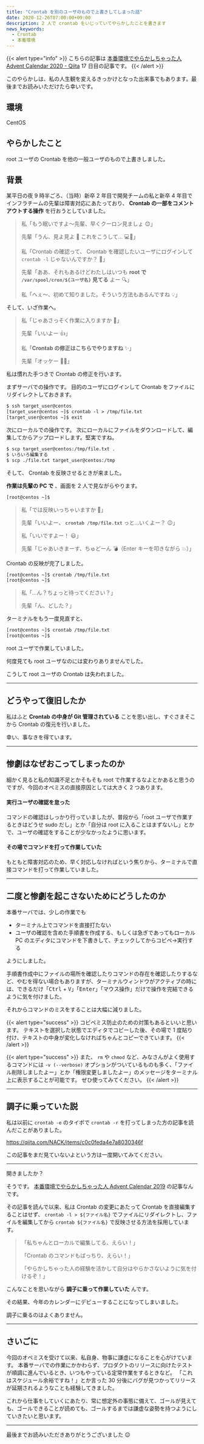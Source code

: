 ```yaml
---
title: "Crontab を別のユーザのもので上書きしてしまった話"
date: 2020-12-26T07:00:00+09:00
description: 2 人で crontab をいじっていてやらかしたことを書きます
news_keywords:
  - Crontab
  - 本番環境
---
```


{{< alert type="info" >}}
こちらの記事は [本番環境でやらかしちゃった人 Advent Calendar 2020 - Qiita](https://qiita.com/advent-calendar/2020/yarakashi-production) 17 日目の記事です。
{{< /alert >}}

このやらかしは、私の人生観を変えるきっかけとなった出来事でもあります。最後までお読みいただけたら幸いです。

## 環境

CentOS

## やらかしたこと

root ユーザの Crontab を他の一般ユーザのもので上書きしました。

## 背景

某平日の夜 9 時半ごろ、（当時）新卒 2 年目で開発チームの私と新卒 4 年目でインフラチームの先輩は障害対応にあたっており、 **Crontab の一部をコメントアウトする操作** を行おうとしていました。

> 私「もう眠いですよ～先輩、早くクーロン見ましょ :blush:」
>
> 先輩「うん、見よ見よ :yellow_heart: これをこうして... :computer::hammer:」
>
> 私「Crontab の確認って、 Crontab を確認したいユーザにログインして `crontab -l` じゃないんですか？ :thinking:」
>
> 先輩「ああ、それもあるけどわたしはいつも **root で `/var/spool/cron/${ユーザ名}` 見てる** よー :mag:」
>
> 私「へぇ～、初めて知りました。そういう方法もあるんですね :bulb:」

そして、いざ作業へ。

> 私「じゃあさっそく作業に入りますか :muscle:」
>
> 先輩「いいよー :+1:」
>
> 私「**Crontab の修正はこちらでやりますね** :sparkles:」
>
> 先輩「オッケー :ok_woman:」

私は慣れた手つきで Crontab の修正を行います。

まずサーバでの操作です。
目的のユーザにログインして Crontab をファイルにリダイレクトしておきます。

```html
$ ssh target_user@centos
[target_user@centos ~]$ crontab -l > /tmp/file.txt
[target_user@centos ~]$ exit
```

次にローカルでの操作です。
次にローカルにファイルをダウンロードして、編集してからアップロードします。堅実ですね。

```html
$ scp target_user@centos:/tmp/file.txt .
$ いろいろ編集する
$ scp ./file.txt target_user@centos:/tmp
```

そして、 Crontab を反映させるときが来ました。

**作業は先輩の PC で** 、画面を 2 人で見ながらやります。

```html
[root@centos ~]$
```

> 私「では反映いっちゃいますか :pray:」
>
> 先輩「いいよー、 **`crontab /tmp/file.txt`** っと...いくよー？ :wink:」
>
> 私「いいですよー！ :smiley:」
>
> 先輩「じゃあいきまーす、ちゅどーん :bomb:（Enter キーを叩きながら :boom:）」

Crontab の反映が完了しました。

```html
[root@centos ~]$ crontab /tmp/file.txt
[root@centos ~]$
```

> 私「...ん？ちょっと待ってください？」
>
> 先輩「ん、どした？」

ターミナルをもう一度見直すと、

```html
[root@centos ~]$ crontab /tmp/file.txt
[root@centos ~]$
```

root ユーザで作業していました。

何度見ても root ユーザなのには変わりありませんでした。

こうして root ユーザの Crontab は失われました。

---

## どうやって復旧したか

私はふと **Crontab の中身が Git 管理されている** ことを思い出し、すぐさまそこから Crontab の復元を行いました。

幸い、事なきを得ています。

---

## 惨劇はなぜおこってしまったのか

細かく見ると私の知識不足とかそもそも root で作業するなよとかあると思うのですが、今回のオペミスの直接原因としては大きく 2 つあります。

#### 実行ユーザの確認を怠った

コマンドの確認はしっかり行っていましたが、普段から「root ユーザで作業するときはどうせ sudo だし」とか「自分は root に入ることはまずないし」とかで、ユーザの確認をすることが少なかったように思います。

#### その場でコマンドを打って作業していた

もともと障害対応のため、早く対応しなければという焦りから、ターミナルで直接コマンドを打って作業していました。

---

## 二度と惨劇を起こさないためにどうしたのか

本番サーバでは、少しの作業でも

- ターミナル上でコマンドを直接打たない
- ユーザの確認を含めた手順書を作成する、もしくは急ぎであってもローカル PC のエディタにコマンドを下書きして、チェックしてからコピペ→実行する

ようにしました。

手順書作成中にファイルの場所を確認したりコマンドの存在を確認したりするなど、やむを得ない場合もありますが、ターミナルウィンドウがアクティブの時には、できるだけ「<kbd><kdb>Ctrl</kbd> + <kbd>V</kbd></kbd>」「<kbd>Enter</kbd>」「マウス操作」だけで操作を完結できるように気を付けました。

それからコマンドのミスをすることは大幅に減りました。

{{< alert type="success" >}}
コピペミス防止のための対策もあるといいと思います。
テキストを選択した状態でエディタでコピーした後、その場で 1 度貼り付け、テキストの中身が変化しなければちゃんとコピーできています。
{{< /alert >}}

{{< alert type="success" >}}
また、 `rm` や `chmod` など、みなさんがよく使用するコマンドには `-v (--verbose)` オプションがついているものも多く、「ファイル削除しましたよー」とか「権限変更しましたよー」のメッセージをターミナル上に表示することが可能です。
ぜひ使ってみてください。
{{< /alert >}}

---

## 調子に乗っていた説

私は以前に `crontab -e` のタイポで `crontab -r` を打ってしまった方の記事を読んだことがありました。

https://qiita.com/NACK/items/c0c0feda4e7a8030346f

この記事をまだ見ていないよという方は一度開いてみてください。

---

開きましたか？

そうです。 [本番環境でやらかしちゃった人 Advent Calendar 2019](https://qiita.com/advent-calendar/2019/yarakashi-production) の記事なんです。

その記事を読んで以来、私は Crontab の変更にあたって Crontab を直接編集することはせず、 `crontab -l > ${ファイル名}` でファイルにリダイレクトし、ファイルを編集してから `crontab ${ファイル名}` で反映させる方法を採用しています。

> 「私ちゃんとローカルで編集してる、えらい！」
>
> 「Crontab のコマンドもばっちり、えらい！」
>
> 「やらかしちゃった人の経験を活かして自分はやらかさないように気を付けるぞ！」

こんなことを思いながら **調子に乗って作業していた** んです。

その結果、今年のカレンダーにデビューすることになってしまいました。

調子に乗るのはよくありません。

---

## さいごに

今回のオペミスを受けて以来、私自身、物事に謙虚になることを心がけています。
本番サーバでの作業にかかわらず、プロダクトのリリースに向けたテストが順調に進んでいるとき、いつもやっている定常作業をするときなど。
「これはスケジュール余裕ですね！」とか言った 30 分後にバグが見つかってリリースが延期されるようなことも経験してきました。

これから仕事をしていくにあたり、常に想定外の事態に備えて、ゴールが見えても、ゴールできることが読めても、ゴールするまでは謙虚な姿勢を持つようにしていきたいと思います。

---

最後までお読みいただきありがとうございました :wink:
